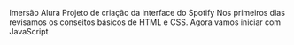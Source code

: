 Imersão Alura 
Projeto de criação da interface do Spotify
Nos primeiros dias revisamos os conseitos básicos de HTML e CSS. Agora vamos iniciar com JavaScript
